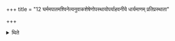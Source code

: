 +++
title = "12 घर्ममपातमश्विनेत्यनुवाकशेषेणोपस्थायोपर्याहवनीये धार्यमाणम् प्रतिप्रस्थाता"

+++

<details><summary>थिते</summary>

घर्ममपातमश्विनेत्यनुवाकशेषेणोपस्थायोपर्याहवनीये धार्यमाणं प्रतिप्रस्थाता शृतदध्नाभिपूरयति १२
</details>

